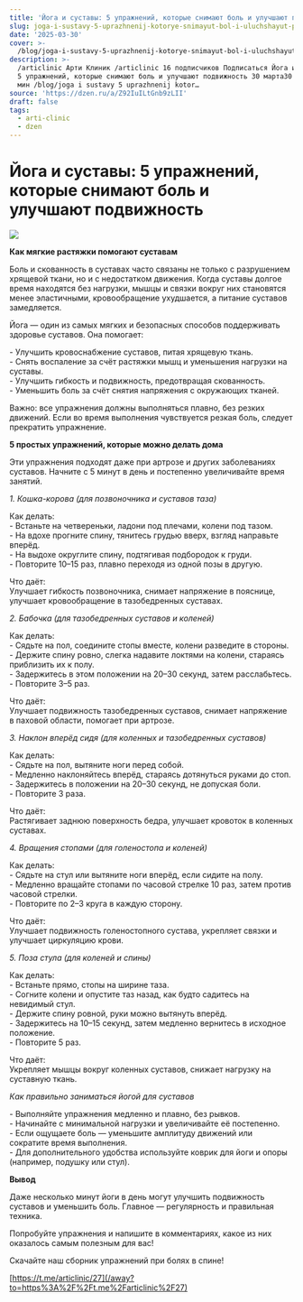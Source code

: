 ```yaml
---
title: 'Йога и суставы: 5 упражнений, которые снимают боль и улучшают подвижность'
slug: joga-i-sustavy-5-uprazhnenij-kotorye-snimayut-bol-i-uluchshayut-podvizhnost
date: '2025-03-30'
cover: >-
  /blog/joga-i-sustavy-5-uprazhnenij-kotorye-snimayut-bol-i-uluchshayut-podvizhnost/cover.jpg
description: >-
  /articlinic Арти Клиник /articlinic 16 подписчиков Подписаться Йога и суставы:
  5 упражнений, которые снимают боль и улучшают подвижность 30 марта30 мар 2 3
  мин /blog/joga i sustavy 5 uprazhnenij kotor…
source: 'https://dzen.ru/a/Z92IuILtGnb9zLII'
draft: false
tags:
  - arti-clinic
  - dzen
---
```


# Йога и суставы: 5 упражнений, которые снимают боль и улучшают подвижность

![](/blog/joga-i-sustavy-5-uprazhnenij-kotorye-snimayut-bol-i-uluchshayut-podvizhnost/img-0.jpg)

  
**Как мягкие растяжки помогают суставам**  
  
Боль и скованность в суставах часто связаны не только с разрушением хрящевой ткани, но и с недостатком движения. Когда суставы долгое время находятся без нагрузки, мышцы и связки вокруг них становятся менее эластичными, кровообращение ухудшается, а питание суставов замедляется.  
  
Йога — один из самых мягких и безопасных способов поддерживать здоровье суставов. Она помогает:  
  
\- Улучшить кровоснабжение суставов, питая хрящевую ткань.  
\- Снять воспаление за счёт растяжки мышц и уменьшения нагрузки на суставы.  
\- Улучшить гибкость и подвижность, предотвращая скованность.  
\- Уменьшить боль за счёт снятия напряжения с окружающих тканей.  
  
Важно: все упражнения должны выполняться плавно, без резких движений. Если во время выполнения чувствуется резкая боль, следует прекратить упражнение.  
  
**5 простых упражнений, которые можно делать дома**  
  
Эти упражнения подходят даже при артрозе и других заболеваниях суставов. Начните с 5 минут в день и постепенно увеличивайте время занятий.  
  
_1\. Кошка-корова (для позвоночника и суставов таза)_  
  
Как делать:  
\- Встаньте на четвереньки, ладони под плечами, колени под тазом.  
\- На вдохе прогните спину, тянитесь грудью вверх, взгляд направьте вперёд.  
\- На выдохе округлите спину, подтягивая подбородок к груди.  
\- Повторите 10–15 раз, плавно переходя из одной позы в другую.  
  
Что даёт:  
Улучшает гибкость позвоночника, снимает напряжение в пояснице, улучшает кровообращение в тазобедренных суставах.  
  
_2\. Бабочка (для тазобедренных суставов и коленей)_  
  
Как делать:  
\- Сядьте на пол, соедините стопы вместе, колени разведите в стороны.  
\- Держите спину ровно, слегка надавите локтями на колени, стараясь приблизить их к полу.  
\- Задержитесь в этом положении на 20–30 секунд, затем расслабьтесь.  
\- Повторите 3–5 раз.  
  
Что даёт:  
Улучшает подвижность тазобедренных суставов, снимает напряжение в паховой области, помогает при артрозе.  
  
_3\. Наклон вперёд сидя (для коленных и тазобедренных суставов)_  
  
Как делать:  
\- Сядьте на пол, вытяните ноги перед собой.  
\- Медленно наклоняйтесь вперёд, стараясь дотянуться руками до стоп.  
\- Задержитесь в положении на 20–30 секунд, не допуская боли.  
\- Повторите 3 раза.  
  
Что даёт:  
Растягивает заднюю поверхность бедра, улучшает кровоток в коленных суставах.  
  
_4\. Вращения стопами (для голеностопа и коленей)_  
  
Как делать:  
\- Сядьте на стул или вытяните ноги вперёд, если сидите на полу.  
\- Медленно вращайте стопами по часовой стрелке 10 раз, затем против часовой стрелки.  
\- Повторите по 2–3 круга в каждую сторону.  
  
Что даёт:  
Улучшает подвижность голеностопного сустава, укрепляет связки и улучшает циркуляцию крови.  
  
_5\. Поза стула (для коленей и спины)_  
  
Как делать:  
\- Встаньте прямо, стопы на ширине таза.  
\- Согните колени и опустите таз назад, как будто садитесь на невидимый стул.  
\- Держите спину ровной, руки можно вытянуть вперёд.  
\- Задержитесь на 10–15 секунд, затем медленно вернитесь в исходное положение.  
\- Повторите 5 раз.  
  
Что даёт:  
Укрепляет мышцы вокруг коленных суставов, снижает нагрузку на суставную ткань.  
  
_Как правильно заниматься йогой для суставов_  
  
\- Выполняйте упражнения медленно и плавно, без рывков.  
\- Начинайте с минимальной нагрузки и увеличивайте её постепенно.  
\- Если ощущаете боль — уменьшите амплитуду движений или сократите время выполнения.  
\- Для дополнительного удобства используйте коврик для йоги и опоры (например, подушку или стул).  
  
**Вывод**  
  
Даже несколько минут йоги в день могут улучшить подвижность суставов и уменьшить боль. Главное — регулярность и правильная техника.  
  
Попробуйте упражнения и напишите в комментариях, какое из них оказалось самым полезным для вас!

Скачайте наш сборник упражнений при болях в спине!

[https://t.me/articlinic/27](/away?to=https%3A%2F%2Ft.me%2Farticlinic%2F27)
